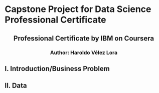 # Capstone Project for Data Science Professional Certificate
## <p align="center"> Professional Certificate by IBM on Coursera </p>
### <p align="center"> Author: Haroldo Vélez Lora</p>

## I. Introduction/Business Problem
## II. Data


